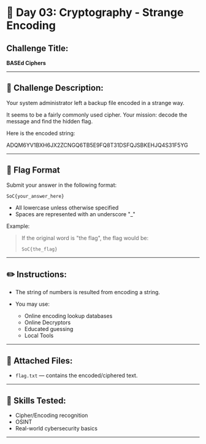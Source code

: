 # 🔐 Day 03: Cryptography - Strange Encoding

## Challenge Title:

**BASEd Ciphers**

---

## 📜 Challenge Description:

Your system administrator left a backup file encoded in a strange way.

It seems to be a fairly commonly used cipher.
Your mission: decode the message and find the hidden flag.

Here is the encoded string:

ADQM6YV1BXH6JX2ZCNGQ6TB5E9FQ8T31DSFQJSBKEHJQ4S31F5YG

---

## 📣 Flag Format

Submit your answer in the following format:

```text
SoC{your_answer_here}
```

* All lowercase unless otherwise specified
* Spaces are represented with an underscore "_"

Example:

> If the original word is "the flag", the flag would be:
>
> `SoC{the_flag}`

---

## ✏️ Instructions:

* The string of numbers is resulted from encoding a string.
* You may use:

  * Online encoding lookup databases
  * Online Decryptors
  * Educated guessing
  * Local Tools

---

## 📁 Attached Files:

* `flag.txt` — contains the encoded/ciphered text.

---

## 🎯 Skills Tested:

* Cipher/Encoding recognition
* OSINT
* Real-world cybersecurity basics

---
